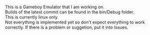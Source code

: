 This is a Gameboy Emulator that I am working on.  
Builds of the latest commit can be found in the bin/Debug folder.  
This is currently linux only.  
Not everything is implemented yet so don't expect everything to work correctly.  If there is a problem or suggetion, put it into Issues.

